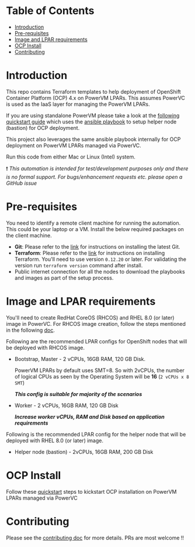 # **Table of Contents**

- [Introduction](#introduction)
- [Pre-requisites](#pre-requisites)
- [Image and LPAR requirements](#image-and-lpar-requirements)
- [OCP Install](#ocp-install)
- [Contributing](#contributing)


# Introduction
This repo contains Terraform templates to help deployment of OpenShift Container Platform (OCP) 4.x on PowerVM LPARs.
This assumes PowerVC is used as the IaaS layer for managing the PowerVM LPARs.

If you are using standalone PowerVM please take a look at the [following quickstart guide](https://github.com/RedHatOfficial/ocp4-helpernode/blob/devel/docs/quickstart-powervm.md)
which uses the [ansible playbook](https://github.com/RedHatOfficial/ocp4-helpernode) to setup helper node (bastion) for OCP deployment.

This project also leverages the same ansible playbook internally for OCP deployment on PowerVM LPARs managed via PowerVC.

Run this code from either Mac or Linux (Intel) system.

:heavy_exclamation_mark: *This automation is intended for test/development purposes only and there is no formal support. For bugs/enhancement requests etc. please open a GitHub issue*

# Pre-requisites

You need to identify a remote client machine for running the automation. This could be your laptop or a VM. Install the below required packages on the client machine.

- **Git**: Please refer to the [link](https://git-scm.com/book/en/v2/Getting-Started-Installing-Git) for instructions
on installing the latest Git.
- **Terraform**: Please refer to the [link](https://learn.hashicorp.com/terraform/getting-started/install.html) for instructions on installing Terraform. You'll need to use version `0.12.20` or later. For validating the version run `terraform version` command after install.
- Public internet connection for all the nodes to download the playbooks and images as part of the setup process.


# Image and LPAR requirements

You'll need to create RedHat CoreOS (RHCOS) and RHEL 8.0 (or later) image in PowerVC. For RHCOS image creation, follow the steps mentioned
in the following [doc](./docs/coreos-image-creation.md).

Following are the recommended LPAR configs for OpenShift nodes that will be deployed with RHCOS image.
- Bootstrap, Master - 2 vCPUs, 16GB RAM, 120 GB Disk.

  PowerVM LPARs by default uses SMT=8. So with 2vCPUs, the number of logical CPUs as seen by the Operating System will be **16** (`2 vCPUs x 8 SMT`)

   **_This config is suitable for majority of the scenarios_**
- Worker - 2 vCPUs, 16GB RAM, 120 GB Disk

   **_Increase worker vCPUs, RAM and Disk based on application requirements_**

Following is the recommended LPAR config for the helper node that will be deployed with RHEL 8.0 (or later) image.
- Helper node (bastion) - 2vCPUs, 16GB RAM, 200 GB Disk

# OCP Install

Follow these [quickstart](docs/quickstart.md) steps to kickstart OCP installation on PowerVM LPARs managed via PowerVC

# Contributing
Please see the [contributing doc](https://github.com/ocp-power-automation/ocp4-upi-powervm/blob/master/CONTRIBUTING.md) for more details.
PRs are most welcome !!
